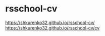 # rsschool-cv
https://shkurenko32.github.io/rsschool-cv/
https://shkurenko32.github.io/rsschool-cv/cv
